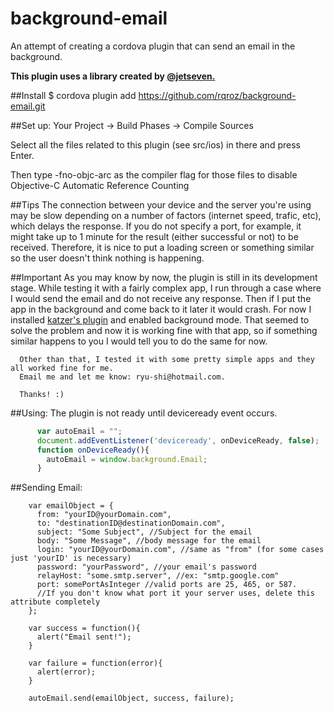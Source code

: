 # background-email
An attempt of creating a cordova plugin that can send an email in the background.

**This plugin uses a library created by [@jetseven.](https://github.com/jetseven/skpsmtpmessage)**
  
  
##Install
  $ cordova plugin add https://github.com/rqroz/background-email.git

##Set up:
Your Project -> Build Phases -> Compile Sources

Select all the files related to this plugin (see src/ios) in there and press Enter.

Then type -fno-objc-arc as the compiler flag for those files to disable Objective-C Automatic Reference Counting
  
##Tips
      The connection between your device and the server you're using may be slow depending on 
      a number of factors (internet speed, trafic, etc), which delays the response. If you do 
      not specify a port, for example, it might take up to 1 minute for the result (either 
      successful or not) to be received. Therefore, it is nice to put a loading screen or something
      similar so the user doesn't think nothing is happening.
      
##Important
      As you may know by now, the plugin is still in its development stage. While testing it with
      a fairly complex app, I run through a case where I would send the email and do not receive 
      any response. Then if I put the app in the background and come back to it later it would 
      crash. For now I installed [katzer's plugin](https://github.com/katzer/cordova-plugin-background-mode) and enabled background mode. 
      That seemed to solve the problem and now it is working fine with that app, so if something 
      similar happens to you I would tell you to do the same for now.
      
      Other than that, I tested it with some pretty simple apps and they all worked fine for me. 
      Email me and let me know: ryu-shi@hotmail.com.
      
      Thanks! :)  

##Using:
The plugin is not ready until deviceready event occurs.
```JavaScript
      var autoEmail = "";
      document.addEventListener('deviceready', onDeviceReady, false);
      function onDeviceReady(){
        autoEmail = window.background.Email;
      }
```

##Sending Email:
  ```
      var emailObject = {
        from: "yourID@yourDomain.com",
        to: "destinationID@destinationDomain.com",
        subject: "Some Subject", //Subject for the email
        body: "Some Message", //body message for the email
        login: "yourID@yourDomain.com", //same as "from" (for some cases just 'yourID' is necessary)
        password: "yourPassword", //your email's password
        relayHost: "some.smtp.server", //ex: "smtp.google.com"
        port: somePortAsInteger //valid ports are 25, 465, or 587.
        //If you don't know what port it your server uses, delete this attribute completely
      };
      
      var success = function(){
        alert("Email sent!");
      }
      
      var failure = function(error){
        alert(error);
      }
      
      autoEmail.send(emailObject, success, failure);
```
